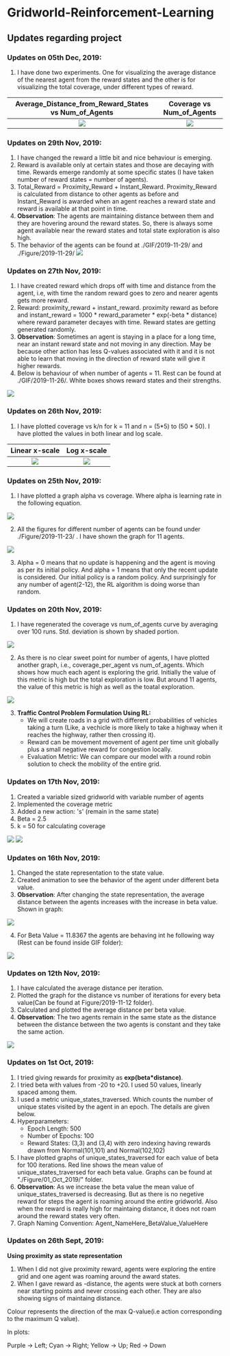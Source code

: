 # Gridworld-Reinforcement-Learning
## Updates regarding project


### Updates on 05th Dec, 2019:
1. I have done two experiments. One for visualizing the average distance of the nearest agent from the reward states and the other is for visualizing the total coverage, under different types of reward.

Average_Distance_from_Reward_States vs Num_of_Agents            |  Coverage vs Num_of_Agents
:-------------------------:|:-------------------------:
![](./Figure/2019-12-05/Average_Distance_from_Reward_States_vs_numAgents_proximity_instant_reward.png)  |  ![](./Figure/2019-12-05/coverage_vs_numAgents.png)


### Updates on 29th Nov, 2019:
1. I have changed the reward a little bit and nice behaviour is emerging. 
2. Reward is available only at certain states and those are decaying with time. Rewards emerge randomly at some specific states (I have taken number of reward states = number of agents).
3. Total_Reward = Proximity_Reward + Instant_Reward. Proximity_Reward is calculated from distance to other agents as before and Instant_Reward is awarded when an agent reaches a reward state and reward is available at that point in time.
4. **Observation**: The agents are maintaining distance between them and they are hovering around the reward states. So, there is always some agent available near the reward states and total state exploration is also high.
5. The behavior of the agents can be found at ./GIF/2019-11-29/ and ./Figure/2019-11-29/
![](./GIF/2019-11-29/8/0.5000.gif)




### Updates on 27th Nov, 2019:
1. I have created reward which drops off with time and distance from the agent, i.e, with time the random reward goes to zero and nearer agents gets more reward.
2. Reward: proximity_reward + instant_reward. proximity reward as before and instant_reward = 1000 * reward_parameter * exp(-beta * distance) where reward parameter decayes with time. Reward states are getting generated randomly.
3. **Observation**: Sometimes an agent is staying in a place for a long time, near an instant reward state and not moving in any direction. May be because other action has less Q-values associated with it and it is not able to learn that moving in the direction of reward state will give it higher rewards. 
4. Below is behaviour of when number of agents = 11. Rest can be found at ./GIF/2019-11-26/. White boxes shows reward states and their strengths.

![](./GIF/2019-11-26/11/0.5000.gif)




### Updates on 26th Nov, 2019:
1. I have plotted coverage vs k/n for k = 11 and n = (5*5) to (50 * 50). I have plotted the values in both linear and log scale.

Linear x-scale             |  Log x-scale
:-------------------------:|:-------------------------:
![](./Figure/2019-11-25/coverage_vs_k_by_n.png)  |  ![](./Figure/2019-11-25/coverage_vs_k_by_n_logScale.png)



### Updates on 25th Nov, 2019:
1. I have plotted a graph alpha vs coverage. Where alpha is learning rate in the following equation.

![](./Figure/Q_Learning.png)

2. All the figures for different number of agents can be found under ./Figure/2019-11-23/ . I have shown the graph for 11 agents.

![](./Figure/2019-11-23/11/coverage_vs_alpha.png)

3.  Alpha = 0 means that no update is happening and the agent is moving as per its initial policy. And alpha = 1 means that only the recent update is considered. Our initial policy is a random policy. And surprisingly for any number of agent(2-12), the RL algorithm is doing worse than random.



### Updates on 20th Nov, 2019:
1. I have regenerated the coverage vs num_of_agents curve by averaging over 100 runs. Std. deviation is shown by shaded portion.

![](./Figure/2019-11-20/coverage_vs_numAgents.png)

2. As there is no clear sweet point for number of agents, I have plotted another graph, i.e., coverage_per_agent vs num_of_agents. Which shows how much each agent is exploring the grid. Initially the value of this metric is high but the total exploration is low. But around 11 agents, the value of this metric is high as well as the toatal exploration.

![](./Figure/2019-11-20/coverage_per_agent_vs_numAgents.png)

3. **Traffic Control Problem Formulation Using  RL:**
   * We will create roads in a grid with different probabilities of vehicles taking a turn (Like, a vechicle is more likely to take a highway when it reaches the highway, rather then crossing it).
   * Reward can be movement movement of agent per time unit globally plus a small negative reward for congestion locally.
   * Evaluation Metric: We can compare our model with a round robin solution to check the mobility of the entire grid.

### Updates on 17th Nov, 2019:
1. Created a variable sized gridworld with variable number of agents
2. Implemented the coverage metric
3. Added a new action: 's' (remain in the same state)
4. Beta = 2.5
5. k = 50 for calculating coverage

![](./Figure/2019-11-17/CoverageVsNumOfAgents.png)   ![](./GIF/2019-11-17/6/2.5000.gif)

### Updates on 16th Nov, 2019:

1. Changed the state representation to the state value.
2. Created animation to see the behavior of the agent under different beta value.
3. **Observation**: After changing the state representation, the average distance between the agents increases with the increase in beta value. Shown in graph:

![](./Figure/2019-11-16/Average_Distance_per_Beta_Value.png)

4. For Beta Value = 11.8367 the agents are behaving int he following way (Rest can be found inside GIF folder):

![](./GIF/2019-11-16/11.8367.gif)




### Updates on 12th Nov, 2019:

1. I have calculated the average distance per iteration.
2. Plotted the graph for the distance vs number of iterations for every beta value(Can be found at Figure/2019-11-12 folder).
3. Calculated and plotted the average distance per beta value.
4. **Observation**: The two agents remain in the same state as the distance between the distance between the two agents is constant and they take the same action.

![](./Figure/2019-11-12/Average_Distance_per_Beta_Value.png)




### Updates on 1st Oct, 2019:

1. I tried giving rewards for proximity as **exp(beta\*distance)**.
2. I tried beta with values from -20 to +20. I used 50 values, linearly spaced among them.
3. I used a metric unique_states_traversed. Which counts the number of unique states visited by the agent in an epoch. The details are given below.
4. Hyperparameters:
    *  Epoch Length: 500
    *  Number of Epochs: 100
    *  Reward States: (3,3) and (3,4) with zero indexing having rewards drawn from Normal(101,101) and Normal(102,102)
5. I have plotted graphs of unique_states_traversed for each value of beta for 100 iterations. Red line shows the mean value of unique_states_traversed for each beta value. Graphs can be found at "./Figure/01_Oct_2019/" folder.
6. **Observation**: As we increase the beta value the mean value of unique_states_traversed is decreasing. But as there is no negetive reward for steps the agent is roaming around the entire gridworld. Also when the reward is really high for maintaing distance, it does not roam around the reward states very often.
7. Graph Naming Convention: Agent_NameHere_BetaValue_ValueHere




### Updates on 26th Sept, 2019:

**Using proximity as state representation**
1. When I did not give proximity reward, agents were exploring the entire grid and one agent was roaming around the award states.
2. When I gave reward as -distance, the agents were stuck at both corners near starting points and never crossing each other. They are also showing signs of maintaing distance.

Colour represents the direction of the max Q-value(i.e action corresponding to the maximum Q value). 

In plots:

Purple -> Left;  Cyan -> Right;  Yellow -> Up; Red -> Down


